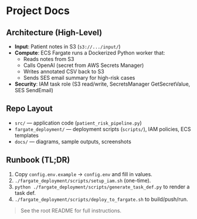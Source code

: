 # Project Docs

## Architecture (High-Level)
- **Input**: Patient notes in S3 (`s3://.../input/`)
- **Compute**: ECS Fargate runs a Dockerized Python worker that:
  - Reads notes from S3
  - Calls OpenAI (secret from AWS Secrets Manager)
  - Writes annotated CSV back to S3
  - Sends SES email summary for high-risk cases
- **Security**: IAM task role (S3 read/write, SecretsManager GetSecretValue, SES SendEmail)

## Repo Layout
- `src/` — application code (`patient_risk_pipeline.py`)
- `fargate_deployment/` — deployment scripts (`scripts/`), IAM policies, ECS templates
- `docs/` — diagrams, sample outputs, screenshots

## Runbook (TL;DR)
1. Copy `config.env.example` → `config.env` and fill in values.
2. `./fargate_deployment/scripts/setup_iam.sh` (one-time).
3. `python ./fargate_deployment/scripts/generate_task_def.py` to render a task def.
4. `./fargate_deployment/scripts/deploy_to_fargate.sh` to build/push/run.

> See the root README for full instructions.
